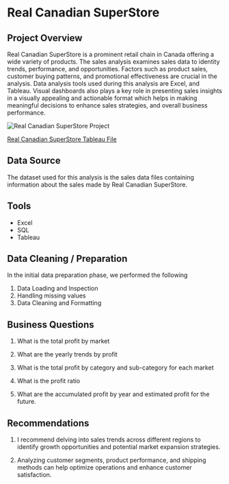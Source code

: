 
# **Real Canadian SuperStore**

## Project Overview

Real Canadian SuperStore is a prominent retail chain in Canada offering a wide variety of products. The sales analysis examines sales data to identity trends, performance, and opportunities. Factors such as product sales, customer buying patterns, and promotional effectiveness are crucial in the analysis. Data analysis tools used during this analysis are Excel, and Tableau. Visual dashboards also plays a key role in presenting sales insights in a visually appealing and actionable format which helps in making meaningful decisions to enhance sales strategies, and overall business performance.

![Real Canadian SuperStore Project](https://github.com/Oluwafemiokans/Real-Canadian-SuperStore/assets/159950899/3799c510-ad7e-4ab3-97ff-cef0f11e942b)

[Real Canadian SuperStore Tableau File](https://public.tableau.com/app/profile/oluwafemi.okanlawon/viz/GlobalSuperstore_17003160394660/Dashboard2?publish=yes)

## Data Source

The dataset used for this analysis is the sales data files containing information about the sales made by Real Canadian SuperStore.

## Tools 

- Excel
- SQL
- Tableau

## Data Cleaning / Preparation

In the initial data preparation phase, we performed the following

1. Data Loading and Inspection
2. Handling missing values
3. Data Cleaning and Formatting

## Business Questions

1. What is the total profit by market

2. What are the yearly trends by profit

3. What is the total profit by category and sub-category for each market

4. What is the profit ratio

5. What are the accumulated profit by year and estimated profit for the future.

## Recommendations

1. I recommend delving into sales trends across different regions to identify growth opportunities and potential market expansion strategies.

2. Analyzing customer segments, product performance, and shipping methods can help optimize operations and enhance customer satisfaction.

